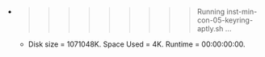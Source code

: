 * >>>>>>>>> Running inst-min-con-05-keyring-aptly.sh ...
  * Disk size = 1071048K. Space Used = 4K. Runtime = 00:00:00:00.
